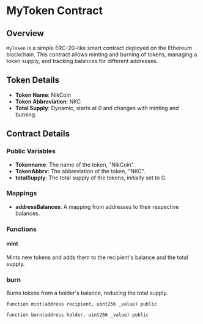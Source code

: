 # MyToken Contract

## Overview
`MyToken` is a simple ERC-20-like smart contract deployed on the Ethereum blockchain. This contract allows minting and burning of tokens, managing a token supply, and tracking balances for different addresses.

## Token Details
- **Token Name**: NikCoin
- **Token Abbreviation**: NKC
- **Total Supply**: Dynamic, starts at 0 and changes with minting and burning.

## Contract Details

### Public Variables
- **Tokenname**: The name of the token, "NikCoin".
- **TokenAbbrv**: The abbreviation of the token, "NKC".
- **totalSupply**: The total supply of the tokens, initially set to 0.

### Mappings
- **addressBalances**: A mapping from addresses to their respective balances.

### Functions

#### mint
Mints new tokens and adds them to the recipient's balance and the total supply.

### burn
Burns tokens from a holder's balance, reducing the total supply.


```solidity
function mint(address recipient, uint256 _value) public

function burn(address holder, uint256 _value) public

